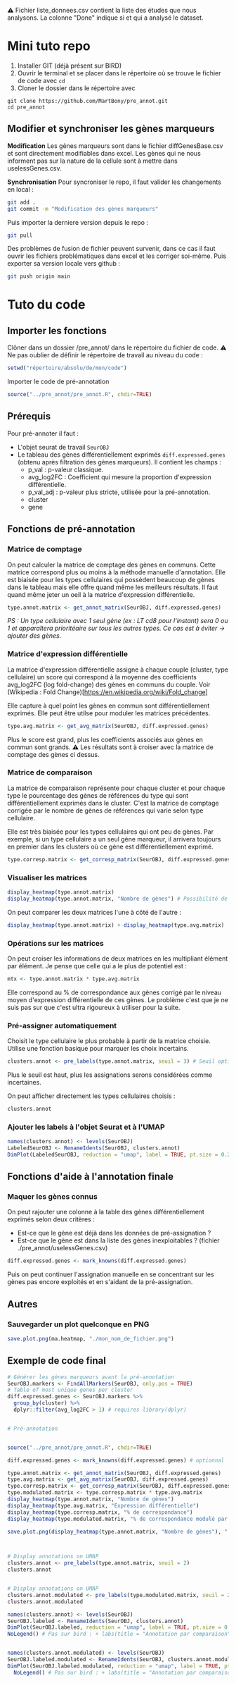 ⚠️ Fichier liste_donnees.csv contient la liste des études que nous analysons. La colonne "Done" indique si et qui a analysé le dataset.

# Mini tuto repo
1) Installer GIT (déjà présent sur BIRD)
2) Ouvrir le terminal et se placer dans le répertoire où se trouve le fichier de code avec `cd`
3) Cloner le dossier dans le répertoire avec
```
git clone https://github.com/MartBony/pre_annot.git
cd pre_annot
```

## Modifier et synchroniser les gènes marqueurs
**Modification**
Les gènes marqueurs sont dans le fichier diffGenesBase.csv et sont directement modifiables dans excel.
Les gènes qui ne nous informent pas sur la nature de la cellule sont à mettre dans uselessGenes.csv.

**Synchronisation**
Pour syncroniser le repo, il faut valider les changements en local :
```Bash
git add .
git commit -m "Modification des gènes marqueurs"
```
Puis importer la derniere version depuis le repo :
```Bash
git pull
```
Des problèmes de fusion de fichier peuvent survenir, dans ce cas il faut ouvrir les fichiers problématiques dans excel et les corriger soi-même.
Puis exporter sa version locale vers github :
```Bash
git push origin main
```

# Tuto du code
## Importer les fonctions

Clôner dans un dossier /pre_annot/ dans le répertoire du fichier de code.
⚠️ Ne pas oublier de définir le répertoire de travail au niveau du code :
```R
setwd("répertoire/absolu/de/mon/code")
```

Importer le code de pré-annotation
```R
source("../pre_annot/pre_annot.R", chdir=TRUE)
```

## Prérequis

Pour pré-annoter il faut :
- L'objet seurat de travail `SeurOBJ`
- Le tableau des gènes différentiellement exprimés `diff.expressed.genes` (obtenu après filtration des gènes marqueurs). Il contient les champs :
	- p_val : p-valeur classique.
	- avg_log2FC : Coefficient qui mesure la proportion d'expression différentielle.
	- p_val_adj : p-valeur plus stricte, utilisée pour la pré-annotation.
	- cluster
	- gene

## Fonctions de pré-annotation

### Matrice de comptage
On peut calculer la matrice de comptage des gènes en communs. Cette matrice correspond plus ou moins à la méthode manuelle d'annotation. Elle est biaisée pour les types cellulaires qui possèdent beaucoup de gènes dans le tableau mais elle offre quand même les meilleurs résultats. Il faut quand même jeter un oeil à la matrice d'expression différentielle.

```R
type.annot.matrix <- get_annot_matrix(SeurOBJ, diff.expressed.genes)
```

*PS : Un type cellulaire avec 1 seul gène (ex : LT cd8 pour l'instant) sera 0 ou 1 et apparaîtera prioritéaire sur tous les autres types. Ce cas est à éviter $\to$ ajouter des gènes.*

### Matrice d'expression différentielle
La matrice d'expression différentielle assigne à chaque couple (cluster, type cellulaire) un score qui correspond à la moyenne des coefficients avg_log2FC (log fold-change) des gènes en communs du couple. Voir (Wikipedia : Fold Change)[https://en.wikipedia.org/wiki/Fold_change]

Elle capture à quel point les gènes en commun sont différentiellement exprimés. Elle peut être utilse pour moduler les matrices précédentes.

```R
type.avg.matrix <- get_avg_matrix(SeurOBJ, diff.expressed.genes)
```

Plus le score est grand, plus les coefficients associés aux gènes en commun sont grands.
⚠️ Les résultats sont à croiser avec la matrice de comptage des gènes ci dessus.


### Matrice de comparaison
La matrice de comparaison représente pour chaque cluster et pour chaque type le pourcentage des génes de références du type qui sont différentiellement exprimés dans le cluster. C'est la matrice de comptage corrigée par le nombre de gènes de références qui varie selon type cellulaire. 

Elle est très biaisée pour les types cellulaires qui ont peu de gènes. Par exemple, si un type cellulaire a un seul gène marqueur, il arrivera toujours en premier dans les clusters où ce gène est différentiellement exprimé.

```R
type.corresp.matrix <- get_corresp_matrix(SeurOBJ, diff.expressed.genes)
```

### Visualiser les matrices
```R
display_heatmap(type.annot.matrix)
display_heatmap(type.annot.matrix, "Nombre de gènes") # Possibilité de mettre un titre
```

On peut comparer les deux matrices l'une à côté de l'autre :
```R
display_heatmap(type.annot.matrix) + display_heatmap(type.avg.matrix)
```

### Opérations sur les matrices
On peut croiser les informations de deux matrices en les multipliant élément par élément.
Je pense que celle qui a le plus de potentiel est :
```r
mtx <- type.annot.matrix * type.avg.matrix
```

Elle correspond au % de correspondance aux gènes corrigé par le niveau moyen d'expression différentielle de ces gènes.
Le problème c'est que je ne suis pas sur que c'est ultra rigoureux à utiliser pour la suite.


### Pré-assigner automatiquement

Choisit le type cellulaire le plus probable à partir de la matrice choisie. Utilise une fonction basique pour marquer les choix incertains.
```R
clusters.annot <- pre_labels(type.annot.matrix, seuil = 3) # Seuil optionnel
```

Plus le seuil est haut, plus les assignations serons considérées comme incertaines.

On peut afficher directement les types cellulaires choisis :
```R
clusters.annot
```

### Ajouter les labels à l'objet Seurat et à l'UMAP
```R
names(clusters.annot) <- levels(SeurOBJ)
LabeledSeurOBJ <- RenameIdents(SeurOBJ, clusters.annot)
DimPlot(LabeledSeurOBJ, reduction = "umap", label = TRUE, pt.size = 0.25) + NoLegend()
```


## Fonctions d'aide à l'annotation finale

### Maquer les gènes connus

On peut rajouter une colonne à la table des gènes différentiellement exprimés selon deux critères : 
- Est-ce que le gène est déjà dans les données de pré-assignation ?
- Est-ce que le gène est dans la liste des gènes inexploitables ? (fichier ./pre_annot/uselessGenes.csv)

```R
diff.expressed.genes <- mark_knowns(diff.expressed.genes)
```

Puis on peut continuer l'assignation manuelle en se concentrant sur les gènes pas encore exploités et en s'aidant de la pré-assignation.


## Autres
### Sauvegarder un plot quelconque en PNG
```R
save.plot.png(ma.heatmap, "./mon_nom_de_fichier.png")
```


## Exemple de code final
```R
# Générer les gènes marqueurs avant la pré-annotation
SeurOBJ.markers <- FindAllMarkers(SeurOBJ, only.pos = TRUE)
# Table of most unique genes per cluster
diff.expressed.genes <- SeurOBJ.markers %>%
  group_by(cluster) %>%
  dplyr::filter(avg_log2FC > 1) # requires library(dplyr)


# Pré-annotation


source("../pre_annot/pre_annot.R", chdir=TRUE)

diff.expressed.genes <- mark_knowns(diff.expressed.genes) # optionnal 

type.annot.matrix <- get_annot_matrix(SeurOBJ, diff.expressed.genes)
type.avg.matrix <- get_avg_matrix(SeurOBJ, diff.expressed.genes)
type.corresp.matrix <- get_corresp_matrix(SeurOBJ, diff.expressed.genes)
type.modulated.matrix <- type.corresp.matrix * type.avg.matrix
display_heatmap(type.annot.matrix, "Nombre de gènes")
display_heatmap(type.avg.matrix, "Expression différentielle")
display_heatmap(type.corresp.matrix, "% de correspondance")
display_heatmap(type.modulated.matrix, "% de correspondance modulé par l'expression différentielle")

save.plot.png(display_heatmap(type.annot.matrix, "Nombre de gènes"), "./gene_count_matrix.png")



# Display annotations on UMAP
clusters.annot <- pre_labels(type.annot.matrix, seuil = 2)
clusters.annot


# Display annotations on UMAP
clusters.annot.modulated <- pre_labels(type.modulated.matrix, seuil = 2)
clusters.annot.modulated

names(clusters.annot) <- levels(SeurOBJ)
SeurOBJ.labeled <- RenameIdents(SeurOBJ, clusters.annot)
DimPlot(SeurOBJ.labeled, reduction = "umap", label = TRUE, pt.size = 0.25) + 
NoLegend() # Pas sur bird : + labs(title = "Annotation par comparaison")


names(clusters.annot.modulated) <- levels(SeurOBJ)
SeurOBJ.labeled.modulated <- RenameIdents(SeurOBJ, clusters.annot.modulated)
DimPlot(SeurOBJ.labeled.modulated, reduction = "umap", label = TRUE, pt.size = 0.25) + 
  NoLegend() # Pas sur bird : + labs(title = "Annotation par comparaison et expression")

```
